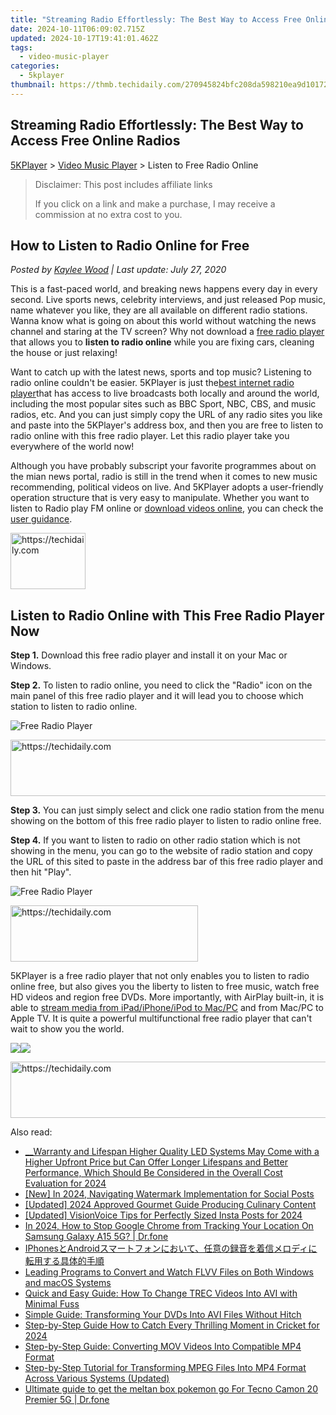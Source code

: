 ```yaml
---
title: "Streaming Radio Effortlessly: The Best Way to Access Free Online Radios"
date: 2024-10-11T06:09:02.715Z
updated: 2024-10-17T19:41:01.462Z
tags:
  - video-music-player
categories:
  - 5kplayer
thumbnail: https://thmb.techidaily.com/270945824bfc208da598210ea9d10172c37fe105e9954ed76f47e6f487357fc6.jpg
---
```


## Streaming Radio Effortlessly: The Best Way to Access Free Online Radios

[5KPlayer](https://tools.techidaily.com/5kplayer/products/) \> [Video Music Player](https://tools.techidaily.com/5kplayer/video-music-player/) \> Listen to Free Radio Online

>  Disclaimer: This post includes affiliate links
>
>  If you click on a link and make a purchase, I may receive a commission at no extra cost to you.
>

## How to Listen to Radio Online for Free

 _Posted by [Kaylee Wood](https://www.quora.com/profile/Amanda-Hu-21) | Last update: July 27, 2020_

This is a fast-paced world, and breaking news happens every day in every second. Live sports news, celebrity interviews, and just released Pop music, name whatever you like, they are all available on different radio stations. Wanna know what is going on about this world without watching the news channel and staring at the TV screen? Why not download a [free radio player](https://tools.techidaily.com/5kplayer/video-music-player/) that allows you to **listen to radio online** while you are fixing cars, cleaning the house or just relaxing!

Want to catch up with the latest news, sports and top music? Listening to radio online couldn't be easier. 5KPlayer is just the[best internet radio player](https://tools.techidaily.com/5kplayer/video-music-player/)that has access to live broadcasts both locally and around the world, including the most popular sites such as BBC Sport, NBC, CBS, and music radios, etc. And you can just simply copy the URL of any radio sites you like and paste into the 5KPlayer's address box, and then you are free to listen to radio online with this free radio player. Let this radio player take you everywhere of the world now!

Although you have probably subscript your favorite programmes about on the mian news portal, radio is still in the trend when it comes to new music recommending, political videos on live. And 5KPlayer adopts a user-friendly operation structure that is very easy to manipulate. Whether you want to listen to Radio play FM online or [download videos online](https://tools.techidaily.com/5kplayer/youtube-download/), you can check the [user guidance](https://tools.techidaily.com/5kplayer/products/).

<!-- affiliate ads begin -->
<a href="https://aligracehair.sjv.io/c/5597632/2135350/19272" target="_top" id="2135350">
  <img src="//a.impactradius-go.com/display-ad/19272-2135350" border="0" alt="https://techidaily.com" width="120" height="90"/>
</a>
<img height="0" width="0" src="https://aligracehair.sjv.io/i/5597632/2135350/19272" style="position:absolute;visibility:hidden;" border="0" />
<!-- affiliate ads end -->

## Listen to Radio Online with This Free Radio Player Now

**Step 1.** Download this free radio player and install it on your Mac or Windows.

**Step 2.** To listen to radio online, you need to click the "Radio" icon on the main panel of this free radio player and it will lead you to choose which station to listen to radio online.

![Free Radio Player](https://www.5kplayer.com/video-music-player/img/5k-radio-xsy-031701.jpg) 

<!-- affiliate ads begin -->
<a href="https://unicoeye.pxf.io/c/5597632/2134243/18498" target="_top" id="2134243">
  <img src="//a.impactradius-go.com/display-ad/18498-2134243" border="0" alt="https://techidaily.com" width="728" height="90"/>
</a>
<img height="0" width="0" src="https://unicoeye.pxf.io/i/5597632/2134243/18498" style="position:absolute;visibility:hidden;" border="0" />
<!-- affiliate ads end -->

**Step 3.** You can just simply select and click one radio station from the menu showing on the bottom of this free radio player to listen to radio online free.

**Step 4.** If you want to listen to radio on other radio station which is not showing in the menu, you can go to the website of radio station and copy the URL of this sited to paste in the address bar of this free radio player and then hit "Play".

![Free Radio Player](https://www.5kplayer.com/video-music-player/img/play-m3u8-files.jpg) 

<!-- affiliate ads begin -->
<a href="https://aligracehair.sjv.io/c/5597632/1975836/19272" target="_top" id="1975836">
  <img src="//a.impactradius-go.com/display-ad/19272-1975836" border="0" alt="https://techidaily.com" width="300" height="90"/>
</a>
<img height="0" width="0" src="https://aligracehair.sjv.io/i/5597632/1975836/19272" style="position:absolute;visibility:hidden;" border="0" />
<!-- affiliate ads end -->

5KPlayer is a free radio player that not only enables you to listen to radio online free, but also gives you the liberty to listen to free music, watch free HD videos and region free DVDs. More importantly, with AirPlay built-in, it is able to [stream media from iPad/iPhone/iPod to Mac/PC](https://tools.techidaily.com/5kplayer/airplay/) and from Mac/PC to Apple TV. It is quite a powerful multifunctional free radio player that can't wait to show you the world.

[![](https://www.5kplayer.com/video-music-player/../button/freedownbackmac.png)](https://tools.techidaily.com/5kplayer/products/)[![](https://www.5kplayer.com/video-music-player/../button/freedownwhitewin.png)](https://tools.techidaily.com/5kplayer/products/)

<!-- affiliate ads begin -->
<a href="https://aligracehair.sjv.io/c/5597632/2027181/19272" target="_top" id="2027181">
  <img src="//a.impactradius-go.com/display-ad/19272-2027181" border="0" alt="https://techidaily.com" width="728" height="90"/>
</a>
<img height="0" width="0" src="https://aligracehair.sjv.io/i/5597632/2027181/19272" style="position:absolute;visibility:hidden;" border="0" />
<!-- affiliate ads end -->

<ins class="adsbygoogle"
     style="display:block"
     data-ad-format="autorelaxed"
     data-ad-client="ca-pub-7571918770474297"
     data-ad-slot="1223367746"></ins>

<ins class="adsbygoogle"
     style="display:block"
     data-ad-client="ca-pub-7571918770474297"
     data-ad-slot="8358498916"
     data-ad-format="auto"
     data-full-width-responsive="true"></ins>

<span class="atpl-alsoreadstyle">Also read:</span>
<div><ul>
<li><a href="https://facebook-video-footage.techidaily.com/warranty-and-lifespan-higher-quality-led-systems-may-come-with-a-higher-upfront-price-but-can-offer-longer-lifespans-and-better-performance-which-should-be-/"><u>__Warranty and Lifespan Higher Quality LED Systems May Come with a Higher Upfront Price but Can Offer Longer Lifespans and Better Performance, Which Should Be Considered in the Overall Cost Evaluation for 2024</u></a></li>
<li><a href="https://facebook-video-recording.techidaily.com/new-in-2024-navigating-watermark-implementation-for-social-posts/"><u>[New] In 2024, Navigating Watermark Implementation for Social Posts</u></a></li>
<li><a href="https://eaxpv-info.techidaily.com/updated-2024-approved-gourmet-guide-producing-culinary-content/"><u>[Updated] 2024 Approved Gourmet Guide Producing Culinary Content</u></a></li>
<li><a href="https://instagram-clips.techidaily.com/updated-visionvoice-tips-for-perfectly-sized-insta-posts-for-2024/"><u>[Updated] VisionVoice Tips for Perfectly Sized Insta Posts for 2024</u></a></li>
<li><a href="https://review-topics.techidaily.com/in-2024-how-to-stop-google-chrome-from-tracking-your-location-on-samsung-galaxy-a15-5g-drfone-by-drfone-virtual-android/"><u>In 2024, How to Stop Google Chrome from Tracking Your Location On Samsung Galaxy A15 5G? | Dr.fone</u></a></li>
<li><a href="https://video-creation-software.techidaily.com/iphonesandroid/"><u>IPhonesとAndroidスマートフォンにおいて、任意の録音を着信メロディに転用する具体的手順</u></a></li>
<li><a href="https://video-creation-software.techidaily.com/leading-programs-to-convert-and-watch-flvv-files-on-both-windows-and-macos-systems/"><u>Leading Programs to Convert and Watch FLVV Files on Both Windows and macOS Systems</u></a></li>
<li><a href="https://video-creation-software.techidaily.com/quick-and-easy-guide-how-to-change-trec-videos-into-avi-with-minimal-fuss/"><u>Quick and Easy Guide: How To Change TREC Videos Into AVI with Minimal Fuss</u></a></li>
<li><a href="https://video-creation-software.techidaily.com/simple-guide-transforming-your-dvds-into-avi-files-without-hitch/"><u>Simple Guide: Transforming Your DVDs Into AVI Files Without Hitch</u></a></li>
<li><a href="https://fox-access.techidaily.com/step-by-step-guide-how-to-catch-every-thrilling-moment-in-cricket-for-2024/"><u>Step-by-Step Guide How to Catch Every Thrilling Moment in Cricket for 2024</u></a></li>
<li><a href="https://video-creation-software.techidaily.com/step-by-step-guide-converting-mov-videos-into-compatible-mp4-format/"><u>Step-by-Step Guide: Converting MOV Videos Into Compatible MP4 Format</u></a></li>
<li><a href="https://video-creation-software.techidaily.com/step-by-step-tutorial-for-transforming-mpeg-files-into-mp4-format-across-various-systems-updated/"><u>Step-by-Step Tutorial for Transforming MPEG Files Into MP4 Format Across Various Systems (Updated)</u></a></li>
<li><a href="https://android-pokemon-go.techidaily.com/ultimate-guide-to-get-the-meltan-box-pokemon-go-for-tecno-camon-20-premier-5g-drfone-by-drfone-virtual-android/"><u>Ultimate guide to get the meltan box pokemon go For Tecno Camon 20 Premier 5G | Dr.fone</u></a></li>
</ul></div>

